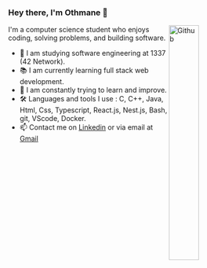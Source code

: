 ### Hey there, I'm Othmane 👋

<img width="35%" align="right" alt="Github" src="https://user-images.githubusercontent.com/48678280/88862734-4903af80-d201-11ea-968b-9c939d88a37c.gif" />

I'm a computer science student who enjoys coding, solving problems, and building software.

- 🔭 I am studying software engineering at 1337 (42 Network).
- 📚 I am currently learning  full stack web development.
- 🌱 I am constantly trying to learn and improve.
- 🛠️ Languages and tools I use : C, C++, Java, Html, Css, Typescript, React.js, Nest.js, Bash, git, VScode, Docker.
- 📫 Contact me on [Linkedin](https://www.linkedin.com/in/othmane-essayegh) or via email at [Gmail](mailto:offissayegh001@gmail.com)

